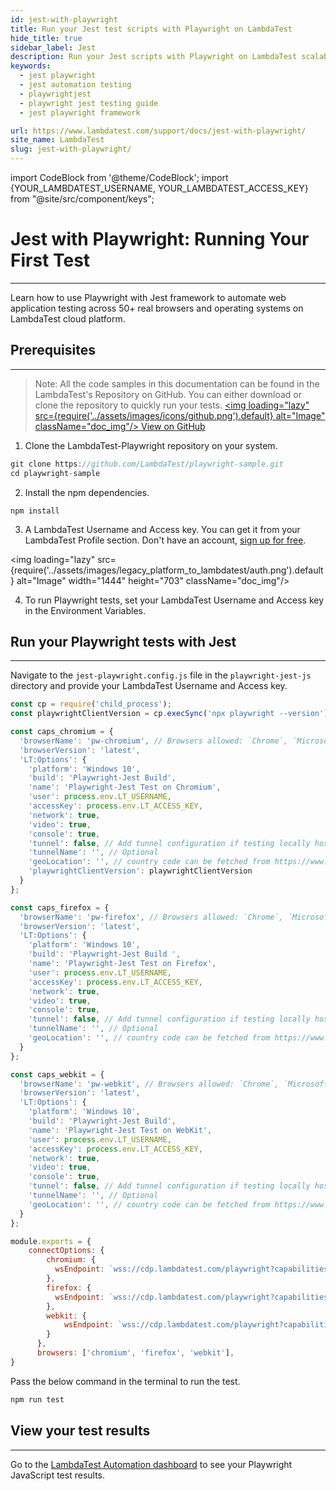 ```yaml
---
id: jest-with-playwright
title: Run your Jest test scripts with Playwright on LambdaTest
hide_title: true
sidebar_label: Jest
description: Run your Jest scripts with Playwright on LambdaTest scalable cloud grid of 50+ real desktop browsers and operating systems.
keywords:
  - jest playwright
  - jest automation testing
  - playwrightjest 
  - playwright jest testing guide
  - jest playwright framework

url: https://www.lambdatest.com/support/docs/jest-with-playwright/
site_name: LambdaTest
slug: jest-with-playwright/
---
```


import CodeBlock from '@theme/CodeBlock';
import {YOUR_LAMBDATEST_USERNAME, YOUR_LAMBDATEST_ACCESS_KEY} from "@site/src/component/keys";

<script type="application/ld+json"
      dangerouslySetInnerHTML={{ __html: JSON.stringify({
       "@context": "https://schema.org",
        "@type": "BreadcrumbList",
        "itemListElement": [{
          "@type": "ListItem",
          "position": 1,
          "name": "Home",
          "item": "https://www.lambdatest.com"
        },{
          "@type": "ListItem",
          "position": 2,
          "name": "Support",
          "item": "https://www.lambdatest.com/support/docs/"
        },{
          "@type": "ListItem",
          "position": 3,
          "name": "Jest with Playwright",
          "item": "https://www.lambdatest.com/support/docs/jest-with-playwright/"
        }]
      })
    }}
></script>

# Jest with Playwright: Running Your First Test
* * *

Learn how to use Playwright with Jest framework to automate web application testing across 50+ real browsers and operating systems on LambdaTest cloud platform.

## Prerequisites
***

>Note: All the code samples in this documentation can be found in the LambdaTest's Repository on GitHub. You can either download or clone the repository to quickly run your tests.
<a href="https://github.com/LambdaTest/playwright-sample/tree/main/playwright-test-js" className="github__anchor"><img loading="lazy" src={require('../assets/images/icons/github.png').default} alt="Image"  className="doc_img"/> View on GitHub</a>

1. Clone the LambdaTest-Playwright repository on your system.

```js
git clone https://github.com/LambdaTest/playwright-sample.git
cd playwright-sample
```

2. Install the npm dependencies.

```
npm install
```

3. A LambdaTest Username and Access key. You can get it from your LambdaTest Profile section. Don't have an account, [sign up for free](https://accounts.lambdatest.com/register).

<img loading="lazy" src={require('../assets/images/legacy_platform_to_lambdatest/auth.png').default} alt="Image" width="1444" height="703"  className="doc_img"/>

4. To run Playwright tests, set your LambdaTest Username and Access key in the Environment Variables.


## Run your Playwright tests with Jest
---

Navigate to the `jest-playwright.config.js` file in the `playwright-jest-js` directory and provide your LambdaTest Username and Access key.

```js
const cp = require('child_process');
const playwrightClientVersion = cp.execSync('npx playwright --version').toString().trim().split(' ')[1];

const caps_chromium = {
  'browserName': 'pw-chromium', // Browsers allowed: `Chrome`, `MicrosoftEdge`, `pw-chromium`, `pw-firefox` and `pw-webkit`
  'browserVersion': 'latest',
  'LT:Options': {
    'platform': 'Windows 10',
    'build': 'Playwright-Jest Build',
    'name': 'Playwright-Jest Test on Chromium',
    'user': process.env.LT_USERNAME,
    'accessKey': process.env.LT_ACCESS_KEY,
    'network': true,
    'video': true,
    'console': true,
    'tunnel': false, // Add tunnel configuration if testing locally hosted webpage
    'tunnelName': '', // Optional
    'geoLocation': '', // country code can be fetched from https://www.lambdatest.com/capabilities-generator/
    'playwrightClientVersion': playwrightClientVersion
  }
};

const caps_firefox = {
  'browserName': 'pw-firefox', // Browsers allowed: `Chrome`, `MicrosoftEdge`, `pw-chromium`, `pw-firefox` and `pw-webkit`
  'browserVersion': 'latest',
  'LT:Options': {
    'platform': 'Windows 10',
    'build': 'Playwright-Jest Build ',
    'name': 'Playwright-Jest Test on Firefox',
    'user': process.env.LT_USERNAME,
    'accessKey': process.env.LT_ACCESS_KEY,
    'network': true,
    'video': true,
    'console': true,
    'tunnel': false, // Add tunnel configuration if testing locally hosted webpage
    'tunnelName': '', // Optional
    'geoLocation': '', // country code can be fetched from https://www.lambdatest.com/capabilities-generator/
  }
};

const caps_webkit = {
  'browserName': 'pw-webkit', // Browsers allowed: `Chrome`, `MicrosoftEdge`, `pw-chromium`, `pw-firefox` and `pw-webkit`
  'browserVersion': 'latest',
  'LT:Options': {
    'platform': 'Windows 10',
    'build': 'Playwright-Jest Build',
    'name': 'Playwright-Jest Test on WebKit',
    'user': process.env.LT_USERNAME,
    'accessKey': process.env.LT_ACCESS_KEY,
    'network': true,
    'video': true,
    'console': true,
    'tunnel': false, // Add tunnel configuration if testing locally hosted webpage
    'tunnelName': '', // Optional
    'geoLocation': '', // country code can be fetched from https://www.lambdatest.com/capabilities-generator/
  }
};

module.exports = {
    connectOptions: {
        chromium: {
          wsEndpoint: `wss://cdp.lambdatest.com/playwright?capabilities=${encodeURIComponent(JSON.stringify(caps_chromium))}`
        },
        firefox: {
          wsEndpoint: `wss://cdp.lambdatest.com/playwright?capabilities=${encodeURIComponent(JSON.stringify(caps_firefox))}`
        },
        webkit: {
            wsEndpoint: `wss://cdp.lambdatest.com/playwright?capabilities=${encodeURIComponent(JSON.stringify(caps_webkit))}`
        }
      },
      browsers: ['chromium', 'firefox', 'webkit'],
}
```

Pass the below command in the terminal to run the test.

```js
npm run test
```

## View your test results
---

Go to the [LambdaTest Automation dashboard](https://automation.lambdatest.com/build) to see your Playwright JavaScript test results.




